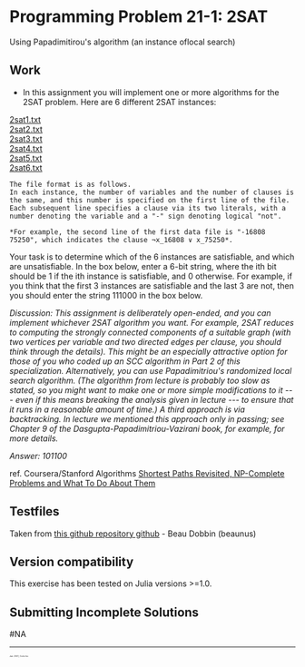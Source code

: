 # Programming Problem 21-1: 2SAT

  Using Papadimitirou's algorithm (an instance oflocal search)   


## Work

  - In this assignment you will implement one or more algorithms for the 2SAT problem.  Here are 6 different 2SAT instances:

 [2sat1.txt](https://github.com/pascal-p/julia-exercism/blob/master/Algo/21-1-2-sat/testfiles/2sat1.txt)  
 [2sat2.txt](https://github.com/pascal-p/julia-exercism/blob/master/Algo/21-1-2-sat/testfiles/2sat2.txt)  
 [2sat3.txt](https://github.com/pascal-p/julia-exercism/blob/master/Algo/21-1-2-sat/testfiles/2sat3.txt)  
 [2sat4.txt](https://github.com/pascal-p/julia-exercism/blob/master/Algo/21-1-2-sat/testfiles/2sat4.txt)  
 [2sat5.txt](https://github.com/pascal-p/julia-exercism/blob/master/Algo/21-1-2-sat/testfiles/2sat5.txt)  
 [2sat6.txt](https://github.com/pascal-p/julia-exercism/blob/master/Algo/21-1-2-sat/testfiles/2sat6.txt)  

    The file format is as follows.  
    In each instance, the number of variables and the number of clauses is the same, and this number is specified on the first line of the file.
    Each subsequent line specifies a clause via its two literals, with a number denoting the variable and a "-" sign denoting logical "not".  
    
    *For example, the second line of the first data file is "-16808 75250", which indicates the clause ¬x_16808 ∨ x_75250​*.


  Your task is to determine which of the 6 instances are satisfiable, and which are unsatisfiable.  In the box below, enter a 6-bit string, where the ith bit should be 1 if the ith instance is satisfiable, and 0 otherwise.  For example, if you think that the first 3 instances are satisfiable and the last 3 are not, then you should enter the string 111000 in the box below.  

  *Discussion: This assignment is deliberately open-ended, and you can implement whichever 2SAT algorithm you want.  For example, 2SAT reduces to computing the strongly connected components of a suitable graph (with two vertices per variable and two directed edges per clause, you should think through the details).  This might be an especially attractive option for those of you who coded up an SCC algorithm in Part 2 of this specialization.  Alternatively, you can use Papadimitriou's randomized local search algorithm.  (The algorithm from lecture is probably too slow as stated, so you might want to make one or more simple modifications to it --- even if this means breaking the analysis given in lecture --- to ensure that it runs in a reasonable amount of time.)  A third approach is via backtracking.  In lecture we mentioned this approach only in passing; see Chapter 9 of the Dasgupta-Papadimitriou-Vazirani book, for example, for more details.*  
  
  *Answer: 101100*  

ref. Coursera/Stanford Algorithms [Shortest Paths Revisited, NP-Complete Problems and What To Do About Them](https://www.coursera.org/learn/algorithms-npcomplete/home/)

## Testfiles
Taken from [this github repository github](https://github.com/beaunus/stanford-algs) - Beau Dobbin (beaunus)

## Version compatibility
This exercise has been tested on Julia versions >=1.0.

## Submitting Incomplete Solutions
#NA

<hr />
<p style="font-size:0.25em">Jan. 2021, Corto Inc</p>
